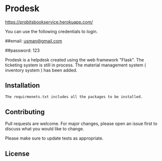 # Prodesk

https://probitsbookservice.herokuapp.com/

You can use the following credentials to login.

##email: usman@gmail.com 

##password: 123

Prodesk is a helpdesk created using the web framework "Flask". The ticketing system is still in process. The material management system ( inventory system ) has been added.
## Installation

```bash
The requirmenets.txt includes all the packages to be installed.
```


## Contributing
Pull requests are welcome. For major changes, please open an issue first to discuss what you would like to change.

Please make sure to update tests as appropriate.

## License

